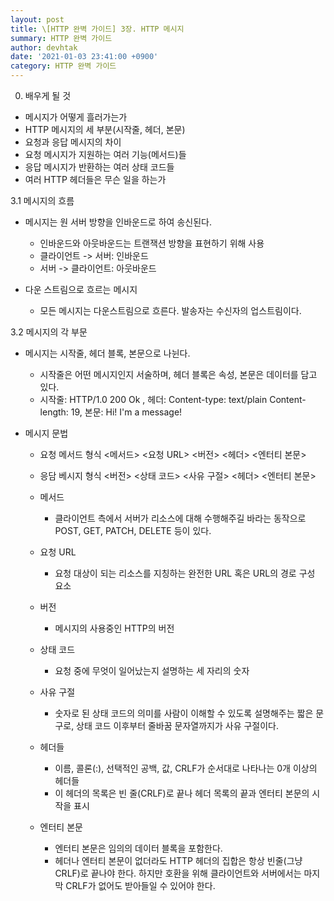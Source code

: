 ```yaml
---
layout: post
title: \[HTTP 완벽 가이드] 3장. HTTP 메시지
summary: HTTP 완벽 가이드
author: devhtak
date: '2021-01-03 23:41:00 +0900'
category: HTTP 완벽 가이드
---
```


0. 배우게 될 것

- 메시지가 어떻게 흘러가는가
- HTTP 메시지의 세 부분(시작줄, 헤더, 본문)
- 요청과 응답 메시지의 차이
- 요청 메시지가 지원하는 여러 기능(메서드)들
- 응답 메시지가 반환하는 여러 상태 코드들
- 여러 HTTP 헤더들은 무슨 일을 하는가

3.1 메시지의 흐름

- 메시지는 원 서버 방향을 인바운드로 하여 송신된다.
  - 인바운드와 아웃바운드는 트랜잭션 방향을 표현하기 위해 사용
  - 클라이언트 -> 서버: 인바운드
  - 서버 -> 클라이언트: 아웃바운드
  
- 다운 스트림으로 흐르는 메시지
  - 모든 메시지는 다운스트림으로 흐른다. 발송자는 수신자의 업스트림이다.
  
3.2 메시지의 각 부문

- 메시지는 시작줄, 헤더 블록, 본문으로 나뉜다.
  - 시작줄은 어떤 메시지인지 서술하며, 헤더 블록은 속성, 본문은 데이터를 담고 있다.
  - 시작줄: HTTP/1.0 200 Ok , 헤더: Content-type: text/plain Content-length: 19, 본문: Hi! I'm a message!
  
- 메시지 문법
  - 요청 메서드 형식
    <메서드> <요청 URL> <버전>
    <헤더>
    <엔터티 본문>
  - 응담 베시지 형식
    <버전> <상태 코드> <사유 구절>
    <헤더>
    <엔터티 본문>
    
  - 메서드
    - 클라이언트 측에서 서버가 리소스에 대해 수행해주길 바라는 동작으로 POST, GET, PATCH, DELETE 등이 있다.
  
  - 요청 URL
    - 요청 대상이 되는 리소스를 지칭하는 완전한 URL 혹은 URL의 경로 구성 요소
    
  - 버전
    - 메시지의 사용중인 HTTP의 버전
    
  - 상태 코드
    - 요청 중에 무엇이 일어났는지 설명하는 세 자리의 숫자
    
  - 사유 구절
    - 숫자로 된 상태 코드의 의미를 사람이 이해할 수 있도록 설명해주는 짧은 문구로, 상태 코드 이후부터 줄바꿈 문자열까지가 사유 구절이다.
    
  - 헤더들
    - 이름, 콜론(:), 선택적인 공백, 값, CRLF가 순서대로 나타나는 0개 이상의 헤더들
    - 이 헤더의 목록은 빈 줄(CRLF)로 끝나 헤더 목록의 끝과 엔터티 본문의 시작을 표시
    
  - 엔터티 본문
    - 엔터티 본문은 임의의 데이터 블록을 포함한다.
    - 헤더나 엔터티 본문이 없더라도 HTTP 헤더의 집합은 항상 빈줄(그냥 CRLF)로 끝나야 한다. 하지만 호환을 위해 클라이언트와 서버에서는 마지막 CRLF가 없어도 받아들일 수 있어야 한다.
    
    
    
